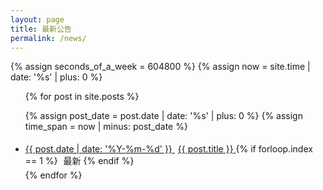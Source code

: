 ```yaml
---
layout: page
title: 最新公告
permalink: /news/
---
```


{% assign seconds_of_a_week = 604800 %}
{% assign now = site.time | date: '%s' | plus: 0 %}

<ul class="indent-list">
  {% for post in site.posts %}

  {% assign post_date = post.date | date: '%s' | plus: 0 %}
  {% assign time_span = now | minus: post_date %}

  <li style="padding: 5px 0">
    <a href="{{ post.url }}">
      <span>{{ post.date | date: '%Y-%m-%d' }}</span>
      <span style="margin-left:5px">{{ post.title }}</span>
    </a>
    {% if forloop.index == 1 %}
      <span style="margin-left:5px" class="label label-danger">最新</span>
    {% endif %}
    </li>
  {% endfor %}
</ul>
